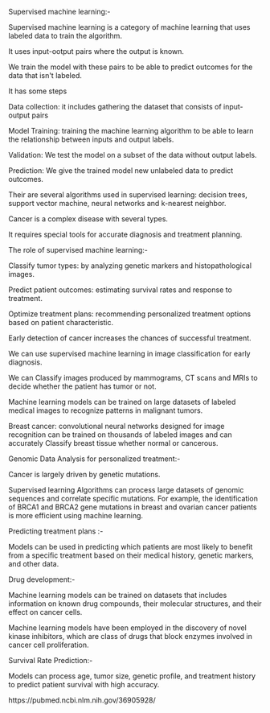Supervised machine learning:-

Supervised machine learning is a category of machine learning that uses labeled data to train the algorithm.

It uses input-ootput pairs where the output is known. 

We train the model with these pairs to be able to predict outcomes for the data that isn't labeled. 

It has some steps

Data collection: it includes gathering the dataset that consists of input-output pairs

Model Training: training the machine learning algorithm to be able to learn the relationship between inputs and output labels. 

Validation: We test the model on a subset of the data without output labels. 

Prediction: We give the trained model new unlabeled data to predict outcomes. 

Their are several algorithms used in supervised learning: decision trees, support vector machine, neural networks and k-nearest neighbor. 

Cancer is a complex disease with several types. 

It requires special tools for accurate diagnosis and treatment planning. 

The role of supervised machine learning:-

Classify tumor types: by analyzing genetic markers and histopathological images. 

Predict patient outcomes: estimating survival rates and response to treatment. 

Optimize treatment plans: recommending personalized treatment options based on patient characteristic. 

Early detection of cancer increases the chances of successful treatment.

We can use supervised machine learning in image classification for early diagnosis.

We can Classify images produced by mammograms, CT scans and MRIs to decide whether the patient has tumor or not.

Machine learning models can be trained on large datasets of labeled medical images to recognize patterns in malignant tumors. 

Breast cancer: convolutional neural networks designed for image recognition can be trained on thousands of labeled images and can accurately Classify breast tissue whether normal or cancerous. 

Genomic Data Analysis for personalized treatment:-

Cancer is largely driven by genetic mutations.

Supervised learning Algorithms can process large datasets of genomic sequences and correlate specific mutations. For example, the identification of BRCA1 and BRCA2 gene mutations in breast and ovarian cancer patients is more efficient using machine learning.

Predicting treatment plans :-

Models can be used in predicting which patients are most likely to benefit from a specific treatment based on their medical history, genetic markers, and other data.

Drug development:-

Machine learning models can be trained on datasets that includes information on known drug compounds, their molecular structures, and their effect on cancer cells.

Machine learning models have been employed in the discovery of novel kinase inhibitors, which are class of drugs that block enzymes involved in cancer cell proliferation.

Survival Rate Prediction:-

Models can process age, tumor size, genetic profile, and treatment history to predict patient survival with high accuracy. 

https\://pubmed.ncbi.nlm.nih.gov/36905928/

